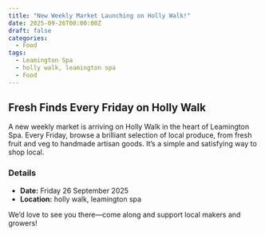 ```yaml
---
title: "New Weekly Market Launching on Holly Walk!"
date: 2025-09-26T00:00:00Z
draft: false
categories:
  - Food
tags:
  - Leamington Spa
  - holly walk, leamington spa
  - Food
---
```


## Fresh Finds Every Friday on Holly Walk

A new weekly market is arriving on Holly Walk in the heart of Leamington Spa. Every Friday, browse a brilliant selection of local produce, from fresh fruit and veg to handmade artisan goods. It’s a simple and satisfying way to shop local.

### Details
- **Date:** Friday 26 September 2025
- **Location:** holly walk, leamington spa

We’d love to see you there—come along and support local makers and growers!